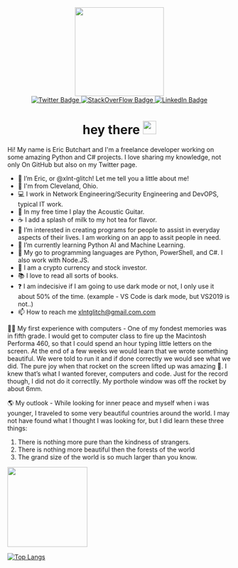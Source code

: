 <div id="header" align="center">
  <img src="https://media3.giphy.com/media/qgQUggAC3Pfv687qPC/200.webp?cid=ecf05e473h14cccf3opli3t4il9lkcmpg556g0mw2q6e5m12&rid=200.webp&ct=g" width="200"/>
</div>
  
<div id="badges" align="center">
  <a href="https://twitter.com/xlnt_glitch">
    <img src="https://img.shields.io/badge/Twitter-blue?style=for-the-badge&logo=twitter&logoColor=white" alt="Twitter Badge"/>
      </a>
  <a href="https://stackoverflow.com/users/14830756/eric-butchart">
    <img src="https://img.shields.io/badge/StackOverFlow-blue?style=for-the-badge&logo=stackoverflow&logoColor=white" alt="StackOverFlow Badge"/>
  </a>  
  <a href="">
    <img src="https://img.shields.io/badge/LinkedIn-blue?style=for-the-badge&logo=linkedin&logoColor=white" alt="LinkedIn Badge"/>
  </a>  
  </div>
  <div id="views" align="center">
  <img src="https://komarev.com/ghpvc/?username=xlnt-glitch&style=flat-square&color=blue" alt=""/>
  </div>
<h1 style="text-align: center;">hey there <img src="https://media.giphy.com/media/hvRJCLFzcasrR4ia7z/giphy.gif" width="30px" /></h1>


Hi! My name is Eric Butchart and I'm a freelance developer working on some amazing Python and C# projects. I love sharing my knowledge, not only On GitHub but also on my Twitter page.

- 👋 I’m Eric, or @xlnt-glitch! Let me tell you a little about me!
- 📍 I'm from Cleveland, Ohio.
- 💻 I work in Network Engineering/Security Engineering and DevOPS, typical IT work.
- 🎸 In my free time I play the Acoustic Guitar.
- ☕️ I add a splash of milk to my hot tea for flavor. 
- 👀 I’m interested in creating programs for people to assist in everyday aspects of their lives. I am working on an app to assit people in need.
- 🌱 I’m currently learning Python AI and Machine Learning.
- 💞️ My go to programming languages are Python, PowerShell, and C#. I also work with Node.JS. 
- 🔐 I am a crypto currency and stock investor.
- 📚 I love to read all sorts of books.
- ❓ I am indecisive if I am going to use dark mode or not, I only use it about 50% of the time. (example - VS Code is dark mode, but VS2019 is not..)
- 📫 How to reach me xlntglitch@gmail.com.com

👨‍💻 My first experience with computers - One of my fondest memories was in fifth grade. I would get to computer class to fire up the Macintosh Performa 460, so that I could spend an hour typing little letters on the screen. At the end of a few weeks we would learn that we wrote something beautiful. We were told to run it and if done correctly we would see what we did. The pure joy when that rocket on the screen lifted up was amazing 🚀. I knew that’s what I wanted forever, computers and code. Just for the record though, I did not do it correctlly. My porthole window was off the rocket by about 6mm. 


🌎 My outlook - While looking for inner peace and myself when i was younger, I traveled to some very beautiful countries around the world. I may not have found what I thought I was looking for, but I did learn these three things: 
  1. There is nothing more pure than the kindness of strangers. 
  2. There is nothing more beautiful then the forests of the world 
  3. The grand size of the world is so much larger than you know.
 

<img height="180em" src="https://github-readme-stats.vercel.app/api?username=xlnt-glitch&show_icons=true&hide_border=true&&count_private=true&include_all_commits=true" />



[![Top Langs](https://github-readme-stats.vercel.app/api/top-langs/?username=xlnt-glitch&layout=compact)](https://github.com/anuraghazra/github-readme-stats)
<!---
xlnt-glitch/xlnt-glitch is a ✨ special ✨ repository because its `README.md` (this file) appears on your GitHub profile.
You can click the Preview link to take a look at your changes.
--->
